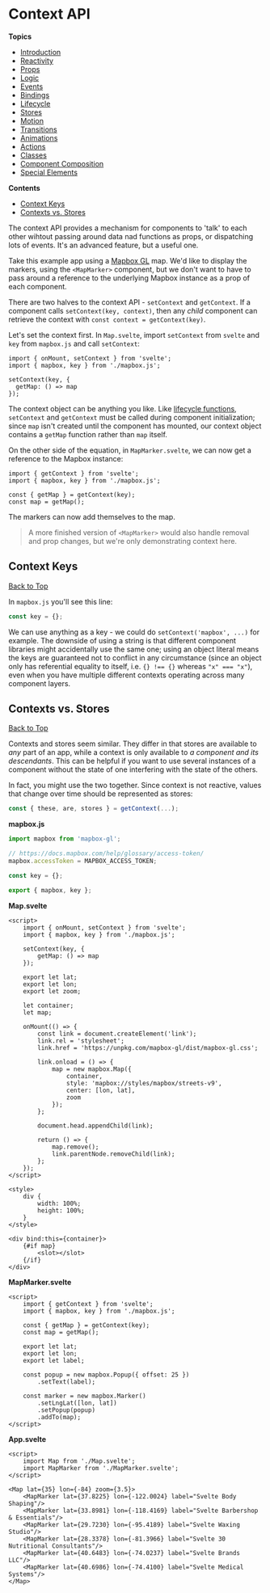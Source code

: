 # Context API

**Topics**  
* [Introduction](./readme.md)
* [Reactivity](./01-reactivity.md)
* [Props](./02-props.md)
* [Logic](./03-logic.md)
* [Events](./04-events.md)
* [Bindings](./05-bindings.md)
* [Lifecycle](./06-lifecycle.md)
* [Stores](./07-stores.md)
* [Motion](./08-motion.md)
* [Transitions](./09-transitions.md)
* [Animations](./10-animations.md)
* [Actions](./11-actions.md)
* [Classes](./12-classes.md)
* [Component Composition](./13-component-composition.md)
* [Special Elements](./15-special-elements.md)

**Contents**
* [Context Keys](#context-keys)
* [Contexts vs. Stores](#contexts-vs.-stores)

The context API provides a mechanism for components to 'talk' to each other wihtout passing around data nad functions as props, or dispatching lots of events. It's an advanced feature, but a useful one.

Take this example app using a [Mapbox GL](https://docs.mapbox.com/mapbox-gl-js/overview/) map. We'd like to display the markers, using the `<MapMarker>` component, but we don't want to have to pass around a reference to the underlying Mapbox instance as a prop of each component.

There are two halves to the context API - `setContext` and `getContext`. If a component calls `setContext(key, context)`, then any *child* component can retrieve the context with `const context = getContext(key)`.

Let's set the context first. In `Map.svelte`, import `setContext` from `svelte` and `key` from `mapbox.js` and call `setContext`:

```svelte
import { onMount, setContext } from 'svelte';
import { mapbox, key } from './mapbox.js';

setContext(key, {
  getMap: () => map
});
```

The context object can be anything you like. Like [lifecycle functions](./06-lifecycle.md), `setContext` and `getContext` must be called during component initialization; since `map` isn't created until the component has mounted, our context object contains a `getMap` function rather than `map` itself.

On the other side of the equation, in `MapMarker.svelte`, we can now get a reference to the Mapbox instance:

```svelte
import { getContext } from 'svelte';
import { mapbox, key } from './mapbox.js';

const { getMap } = getContext(key);
const map = getMap();
```

The markers can now add themselves to the map.

> A more finished version of `<MapMarker>` would also handle removal and prop changes, but we're only demonstrating context here.

## Context Keys
[Back to Top](#context-api)

In `mapbox.js` you'll see this line:

```js
const key = {};
```

We can use anything as a key - we could do `setContext('mapbox', ...)` for example. The downside of using a string is that different component libraries might accidentally use the same one; using an object literal means the keys are guaranteed not to conflict in any circumstance (since an object only has referential equality to itself, i.e. `{} !== {}` whereas `"x" === "x"`), even when you have multiple different contexts operating across many component layers.

## Contexts vs. Stores
[Back to Top](#context-api)

Contexts and stores seem similar. They differ in that stores are available to *any* part of an app, while a context is only available to *a component and its descendants*. This can be helpful if you want to use several instances of a component without the state of one interfering with the state of the others.

In fact, you might use the two together. Since context is not reactive, values that change over time should be represented as stores:

```js
const { these, are, stores } = getContext(...);
```

**mapbox.js**
```js
import mapbox from 'mapbox-gl';

// https://docs.mapbox.com/help/glossary/access-token/
mapbox.accessToken = MAPBOX_ACCESS_TOKEN;

const key = {};

export { mapbox, key };
```

**Map.svelte**
```svelte
<script>
	import { onMount, setContext } from 'svelte';
	import { mapbox, key } from './mapbox.js';

	setContext(key, {
		getMap: () => map
	});

	export let lat;
	export let lon;
	export let zoom;

	let container;
	let map;

	onMount(() => {
		const link = document.createElement('link');
		link.rel = 'stylesheet';
		link.href = 'https://unpkg.com/mapbox-gl/dist/mapbox-gl.css';

		link.onload = () => {
			map = new mapbox.Map({
				container,
				style: 'mapbox://styles/mapbox/streets-v9',
				center: [lon, lat],
				zoom
			});
		};

		document.head.appendChild(link);

		return () => {
			map.remove();
			link.parentNode.removeChild(link);
		};
	});
</script>

<style>
	div {
		width: 100%;
		height: 100%;
	}
</style>

<div bind:this={container}>
	{#if map}
		<slot></slot>
	{/if}
</div>
```

**MapMarker.svelte**
```svelte
<script>
	import { getContext } from 'svelte';
	import { mapbox, key } from './mapbox.js';

	const { getMap } = getContext(key);
	const map = getMap();

	export let lat;
	export let lon;
	export let label;

	const popup = new mapbox.Popup({ offset: 25 })
		.setText(label);

	const marker = new mapbox.Marker()
		.setLngLat([lon, lat])
		.setPopup(popup)
		.addTo(map);
</script>
```

**App.svelte**
```svelte
<script>
	import Map from './Map.svelte';
	import MapMarker from './MapMarker.svelte';
</script>

<Map lat={35} lon={-84} zoom={3.5}>
	<MapMarker lat={37.8225} lon={-122.0024} label="Svelte Body Shaping"/>
	<MapMarker lat={33.8981} lon={-118.4169} label="Svelte Barbershop & Essentials"/>
	<MapMarker lat={29.7230} lon={-95.4189} label="Svelte Waxing Studio"/>
	<MapMarker lat={28.3378} lon={-81.3966} label="Svelte 30 Nutritional Consultants"/>
	<MapMarker lat={40.6483} lon={-74.0237} label="Svelte Brands LLC"/>
	<MapMarker lat={40.6986} lon={-74.4100} label="Svelte Medical Systems"/>
</Map>
```